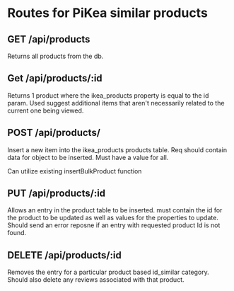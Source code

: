 # Routes for PiKea similar products

## GET /api/products

Returns all products from the db.

## Get /api/products/:id
Returns 1 product where the ikea_products property is equal to the id param. Used suggest additional items that aren't necessarily related to the current one being viewed.

## POST /api/products/
Insert a new item into the ikea_products products table. Req should contain data for object to be inserted. Must have a value for all.

Can utilize existing insertBulkProduct function

## PUT /api/products/:id
Allows an entry in the product table to be inserted. must contain the id for the product to be updated as well as values for the properties to update. Should send an error reposne if an entry with requested product Id is not found.

## DELETE /api/products/:id
Removes the entry for a particular product based id_similar category. Should also delete any reviews associated with that product.